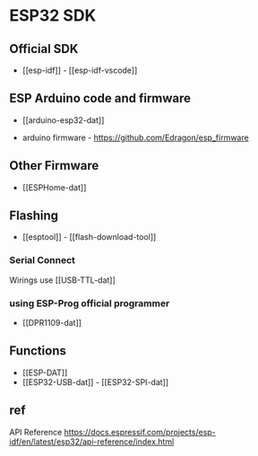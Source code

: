 



# ESP32 SDK


## Official SDK 

- [[esp-idf]] - [[esp-idf-vscode]]


## ESP Arduino code and firmware 


- [[arduino-esp32-dat]]

- arduino firmware - https://github.com/Edragon/esp_firmware

## Other Firmware 

- [[ESPHome-dat]]


## Flashing 

- [[esptool]] - [[flash-download-tool]]
  
### Serial Connect 
Wirings use [[USB-TTL-dat]]


### using ESP-Prog official programmer 

- [[DPR1109-dat]]



## Functions 

- [[ESP-DAT]]
- [[ESP32-USB-dat]] - [[ESP32-SPI-dat]] 


## ref 

API Reference
https://docs.espressif.com/projects/esp-idf/en/latest/esp32/api-reference/index.html




